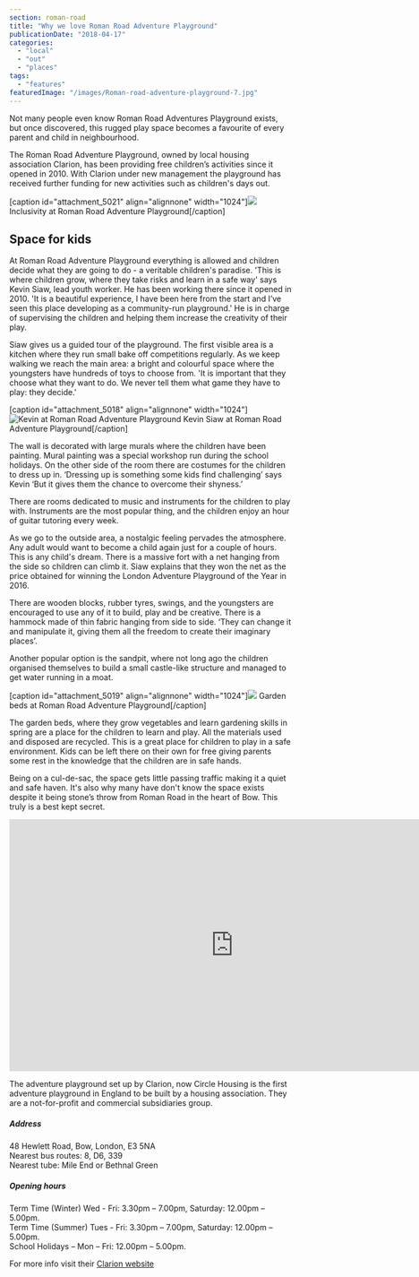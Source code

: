 ```yaml
---
section: roman-road
title: "Why we love Roman Road Adventure Playground"
publicationDate: "2018-04-17"
categories: 
  - "local"
  - "out"
  - "places"
tags: 
  - "features"
featuredImage: "/images/Roman-road-adventure-playground-7.jpg"
---
```


Not many people even know Roman Road Adventures Playground exists, but once discovered, this rugged play space becomes a favourite of every parent and child in neighbourhood.

The Roman Road Adventure Playground, owned by local housing association Clarion, has been providing free children’s activities since it opened in 2010. With Clarion under new management the playground has received further funding for new activities such as children's days out.

\[caption id="attachment\_5021" align="alignnone" width="1024"\]![](/images/Roman-road-adventure-playground-1-1024x576.jpg) Inclusivity at Roman Road Adventure Playground\[/caption\]

## Space for kids

At Roman Road Adventure Playground everything is allowed and children decide what they are going to do - a veritable children's paradise. 'This is where children grow, where they take risks and learn in a safe way' says Kevin Siaw, lead youth worker. He has been working there since it opened in 2010. 'It is a beautiful experience, I have been here from the start and I’ve seen this place developing as a community-run playground.' He is in charge of supervising the children and helping them increase the creativity of their play.

Siaw gives us a guided tour of the playground. The first visible area is a kitchen where they run small bake off competitions regularly. As we keep walking we reach the main area: a bright and colourful space where the youngsters have hundreds of toys to choose from. 'It is important that they choose what they want to do. We never tell them what game they have to play: they decide.'

\[caption id="attachment\_5018" align="alignnone" width="1024"\]![Kevin at Roman Road Adventure Playground](/images/Roman-road-adventure-playground-8-1024x576.jpg) Kevin Siaw at Roman Road Adventure Playground\[/caption\]

The wall is decorated with large murals where the children have been painting. Mural painting was a special workshop run during the school holidays. On the other side of the room there are costumes for the children to dress up in. ‘Dressing up is something some kids find challenging’ says Kevin ‘But it gives them the chance to overcome their shyness.’

There are rooms dedicated to music and instruments for the children to play with. Instruments are the most popular thing, and the children enjoy an hour of guitar tutoring every week.

As we go to the outside area, a nostalgic feeling pervades the atmosphere. Any adult would want to become a child again just for a couple of hours. This is any child's dream. There is a massive fort with a net hanging from the side so children can climb it. Siaw explains that they won the net as the price obtained for winning the London Adventure Playground of the Year in 2016.

There are wooden blocks, rubber tyres, swings, and the youngsters are encouraged to use any of it to build, play and be creative. There is a hammock made of thin fabric hanging from side to side. ‘They can change it and manipulate it, giving them all the freedom to create their imaginary places’.

Another popular option is the sandpit, where not long ago the children organised themselves to build a small castle-like structure and managed to get water running in a moat.

\[caption id="attachment\_5019" align="alignnone" width="1024"\]![](/images/Roman-road-adventure-playground-2-1024x576.jpg) Garden beds at Roman Road Adventure Playground\[/caption\]

The garden beds, where they grow vegetables and learn gardening skills in spring are a place for the children to learn and play. All the materials used and disposed are recycled. This is a great place for children to play in a safe environment. Kids can be left there on their own for free giving parents some rest in the knowledge that the children are in safe hands.

Being on a cul-de-sac, the space gets little passing traffic making it a quiet and safe haven. It's also why many have don't know the space exists despite it being stone’s throw from Roman Road in the heart of Bow. This truly is a best kept secret.

<iframe src="https://player.vimeo.com/video/256969408" width="800" height="450" frameborder="0" allowfullscreen="allowfullscreen"></iframe>

The adventure playground set up by Clarion, now Circle Housing is the first adventure playground in England to be built by a housing association. They are a not-for-profit and commercial subsidiaries group.

##### Address

48 Hewlett Road, Bow, London, E3 5NA  
Nearest bus routes: 8, D6, 339  
Nearest tube: Mile End or Bethnal Green

##### Opening hours

Term Time (Winter) Wed - Fri: 3.30pm – 7.00pm, Saturday: 12.00pm – 5.00pm.  
Term Time (Summer) Tues - Fri: 3.30pm – 7.00pm, Saturday: 12.00pm – 5.00pm.  
School Holidays – Mon – Fri: 12.00pm – 5.00pm.

For more info visit their [Clarion website](https://www.myclarionhousing.com/your-community-and-local-area/events/2018/03/23/roman_road_adventure_playground)

